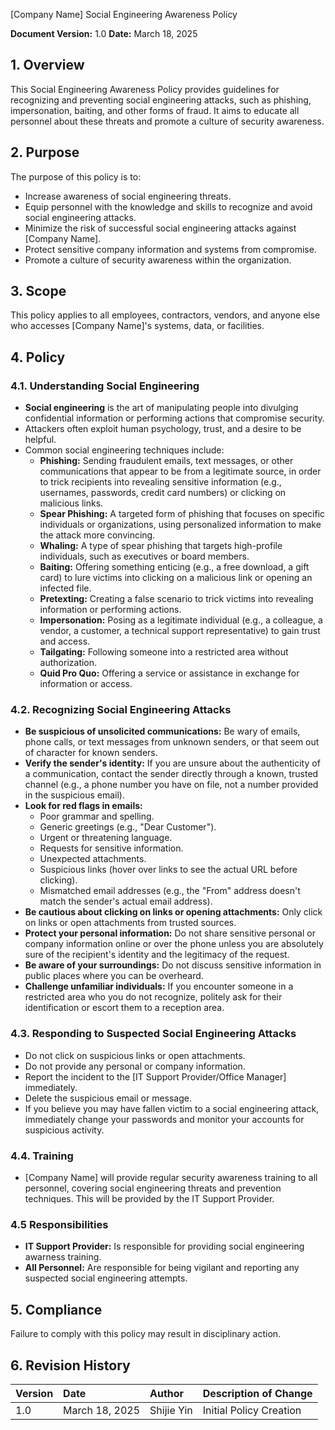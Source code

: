[Company Name]
Social Engineering Awareness Policy

**Document Version:** 1.0
**Date:** March 18, 2025

## 1. Overview

This Social Engineering Awareness Policy provides guidelines for recognizing and preventing social engineering attacks, such as phishing, impersonation, baiting, and other forms of fraud. It aims to educate all personnel about these threats and promote a culture of security awareness.

## 2. Purpose

The purpose of this policy is to:

*   Increase awareness of social engineering threats.
*   Equip personnel with the knowledge and skills to recognize and avoid social engineering attacks.
*   Minimize the risk of successful social engineering attacks against [Company Name].
*   Protect sensitive company information and systems from compromise.
*   Promote a culture of security awareness within the organization.

## 3. Scope

This policy applies to all employees, contractors, vendors, and anyone else who accesses [Company Name]'s systems, data, or facilities.

## 4. Policy

### 4.1. Understanding Social Engineering

*   **Social engineering** is the art of manipulating people into divulging confidential information or performing actions that compromise security.
*   Attackers often exploit human psychology, trust, and a desire to be helpful.
*   Common social engineering techniques include:
    *   **Phishing:**  Sending fraudulent emails, text messages, or other communications that appear to be from a legitimate source, in order to trick recipients into revealing sensitive information (e.g., usernames, passwords, credit card numbers) or clicking on malicious links.
    *   **Spear Phishing:**  A targeted form of phishing that focuses on specific individuals or organizations, using personalized information to make the attack more convincing.
    *   **Whaling:**  A type of spear phishing that targets high-profile individuals, such as executives or board members.
    *   **Baiting:**  Offering something enticing (e.g., a free download, a gift card) to lure victims into clicking on a malicious link or opening an infected file.
    *   **Pretexting:**  Creating a false scenario to trick victims into revealing information or performing actions.
    *   **Impersonation:**  Posing as a legitimate individual (e.g., a colleague, a vendor, a customer, a technical support representative) to gain trust and access.
    *   **Tailgating:**  Following someone into a restricted area without authorization.
    *   **Quid Pro Quo:** Offering a service or assistance in exchange for information or access.

### 4.2. Recognizing Social Engineering Attacks

*   **Be suspicious of unsolicited communications:**  Be wary of emails, phone calls, or text messages from unknown senders, or that seem out of character for known senders.
*   **Verify the sender's identity:**  If you are unsure about the authenticity of a communication, contact the sender directly through a known, trusted channel (e.g., a phone number you have on file, not a number provided in the suspicious email).
*   **Look for red flags in emails:**
    *   Poor grammar and spelling.
    *   Generic greetings (e.g., "Dear Customer").
    *   Urgent or threatening language.
    *   Requests for sensitive information.
    *   Unexpected attachments.
    *   Suspicious links (hover over links to see the actual URL before clicking).
    *   Mismatched email addresses (e.g., the "From" address doesn't match the sender's actual email address).
*   **Be cautious about clicking on links or opening attachments:**  Only click on links or open attachments from trusted sources.
*   **Protect your personal information:**  Do not share sensitive personal or company information online or over the phone unless you are absolutely sure of the recipient's identity and the legitimacy of the request.
*   **Be aware of your surroundings:**  Do not discuss sensitive information in public places where you can be overheard.
*   **Challenge unfamiliar individuals:**  If you encounter someone in a restricted area who you do not recognize, politely ask for their identification or escort them to a reception area.

### 4.3. Responding to Suspected Social Engineering Attacks

*   Do not click on suspicious links or open attachments.
*   Do not provide any personal or company information.
*   Report the incident to the [IT Support Provider/Office Manager] immediately.
*   Delete the suspicious email or message.
*   If you believe you may have fallen victim to a social engineering attack, immediately change your passwords and monitor your accounts for suspicious activity.

### 4.4. Training

*   [Company Name] will provide regular security awareness training to all personnel, covering social engineering threats and prevention techniques. This will be provided by the IT Support Provider.

### 4.5 Responsibilities
*    **IT Support Provider:** Is responsible for providing social engineering awarness training.
*   **All Personnel:** Are responsible for being vigilant and reporting any suspected social engineering attempts.

## 5. Compliance

Failure to comply with this policy may result in disciplinary action.

## 6. Revision History

| Version | Date       | Author      | Description of Change |
| :------ | :---------- | :---------- | :-------------------- |
| 1.0     | March 18, 2025 | Shijie Yin | Initial Policy Creation |
